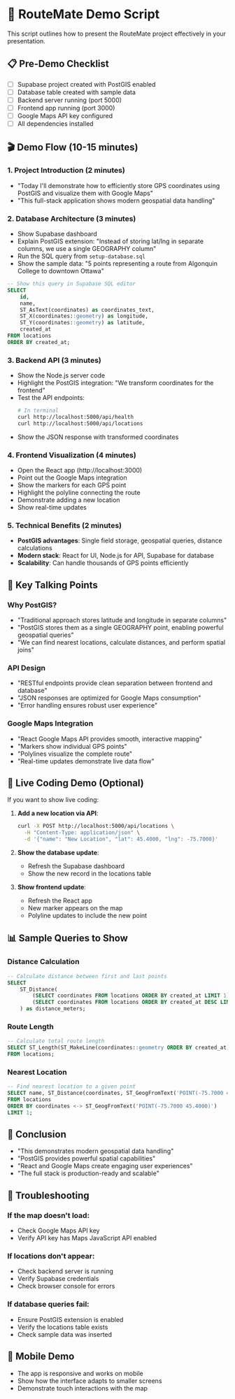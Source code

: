 # 🎯 RouteMate Demo Script

This script outlines how to present the RouteMate project effectively in your presentation.

## 📋 Pre-Demo Checklist

- [ ] Supabase project created with PostGIS enabled
- [ ] Database table created with sample data
- [ ] Backend server running (port 5000)
- [ ] Frontend app running (port 3000)
- [ ] Google Maps API key configured
- [ ] All dependencies installed

## 🎬 Demo Flow (10-15 minutes)

### 1. **Project Introduction** (2 minutes)
- "Today I'll demonstrate how to efficiently store GPS coordinates using PostGIS and visualize them with Google Maps"
- "This full-stack application shows modern geospatial data handling"

### 2. **Database Architecture** (3 minutes)
- Show Supabase dashboard
- Explain PostGIS extension: "Instead of storing lat/lng in separate columns, we use a single GEOGRAPHY column"
- Run the SQL query from `setup-database.sql`
- Show the sample data: "5 points representing a route from Algonquin College to downtown Ottawa"

```sql
-- Show this query in Supabase SQL editor
SELECT 
    id,
    name,
    ST_AsText(coordinates) as coordinates_text,
    ST_X(coordinates::geometry) as longitude,
    ST_Y(coordinates::geometry) as latitude,
    created_at
FROM locations 
ORDER BY created_at;
```

### 3. **Backend API** (3 minutes)
- Show the Node.js server code
- Highlight the PostGIS integration: "We transform coordinates for the frontend"
- Test the API endpoints:
  ```bash
  # In terminal
  curl http://localhost:5000/api/health
  curl http://localhost:5000/api/locations
  ```
- Show the JSON response with transformed coordinates

### 4. **Frontend Visualization** (4 minutes)
- Open the React app (http://localhost:3000)
- Point out the Google Maps integration
- Show the markers for each GPS point
- Highlight the polyline connecting the route
- Demonstrate adding a new location
- Show real-time updates

### 5. **Technical Benefits** (2 minutes)
- **PostGIS advantages**: Single field storage, geospatial queries, distance calculations
- **Modern stack**: React for UI, Node.js for API, Supabase for database
- **Scalability**: Can handle thousands of GPS points efficiently

## 🎯 Key Talking Points

### **Why PostGIS?**
- "Traditional approach stores latitude and longitude in separate columns"
- "PostGIS stores them as a single GEOGRAPHY point, enabling powerful geospatial queries"
- "We can find nearest locations, calculate distances, and perform spatial joins"

### **API Design**
- "RESTful endpoints provide clean separation between frontend and database"
- "JSON responses are optimized for Google Maps consumption"
- "Error handling ensures robust user experience"

### **Google Maps Integration**
- "React Google Maps API provides smooth, interactive mapping"
- "Markers show individual GPS points"
- "Polylines visualize the complete route"
- "Real-time updates demonstrate live data flow"

## 🔧 Live Coding Demo (Optional)

If you want to show live coding:

1. **Add a new location via API**:
   ```bash
   curl -X POST http://localhost:5000/api/locations \
     -H "Content-Type: application/json" \
     -d '{"name": "New Location", "lat": 45.4000, "lng": -75.7000}'
   ```

2. **Show the database update**:
   - Refresh the Supabase dashboard
   - Show the new record in the locations table

3. **Show frontend update**:
   - Refresh the React app
   - New marker appears on the map
   - Polyline updates to include the new point

## 📊 Sample Queries to Show

### **Distance Calculation**
```sql
-- Calculate distance between first and last points
SELECT 
    ST_Distance(
        (SELECT coordinates FROM locations ORDER BY created_at LIMIT 1),
        (SELECT coordinates FROM locations ORDER BY created_at DESC LIMIT 1)
    ) as distance_meters;
```

### **Route Length**
```sql
-- Calculate total route length
SELECT ST_Length(ST_MakeLine(coordinates::geometry ORDER BY created_at)) as total_distance_meters
FROM locations;
```

### **Nearest Location**
```sql
-- Find nearest location to a given point
SELECT name, ST_Distance(coordinates, ST_GeogFromText('POINT(-75.7000 45.4000)')) as distance_meters
FROM locations 
ORDER BY coordinates <-> ST_GeogFromText('POINT(-75.7000 45.4000)')
LIMIT 1;
```

## 🎉 Conclusion

- "This demonstrates modern geospatial data handling"
- "PostGIS provides powerful spatial capabilities"
- "React and Google Maps create engaging user experiences"
- "The full stack is production-ready and scalable"

## 🚨 Troubleshooting

### **If the map doesn't load**:
- Check Google Maps API key
- Verify API key has Maps JavaScript API enabled

### **If locations don't appear**:
- Check backend server is running
- Verify Supabase credentials
- Check browser console for errors

### **If database queries fail**:
- Ensure PostGIS extension is enabled
- Verify the locations table exists
- Check sample data was inserted

## 📱 Mobile Demo

- The app is responsive and works on mobile
- Show how the interface adapts to smaller screens
- Demonstrate touch interactions with the map
